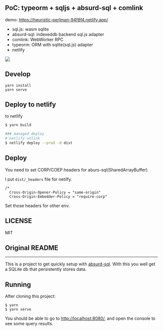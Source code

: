 ## PoC: typeorm + sqljs + absurd-sql + comlink

demo: https://heuristic-perlman-94f8f4.netlify.app/

- sql.js: wasm sqlite
- absurd-sql: indexeddb backend sql.js adapter
- comlink: WebWorker RPC
- typeorm: ORM with sqlite(sql.js) adapter
- netlify

![](https://gyazo.com/2afcba1d33bd0d2699cf94323119a8a8.png)

## Develop

```
yarn install
yarn serve
```

## Deploy to netlify

to netlify

```bash
$ yarn build

### managed deploy
# netlify unlink
$ netlify deploy --prod -d dist 
```

## Deploy

You need to set CORP/COEP headers for aburs-sql(SharedArrayBuffer)

I put `dist/_headers` file for netilfy.

```
/*
  Cross-Origin-Opener-Policy = "same-origin"
  Cross-Origin-Embedder-Policy = "require-corp"
```

Set those headers for other env.

## LICENSE

MIT

## Original README 

---

This is a project to get quickly setup with [absurd-sql](https://github.com/jlongster/absurd-sql). With this you well get a SQLite db that persistently stores data.

## Running

After cloning this project:

```
$ yarn
$ yarn serve
```

You should be able to go to [http://localhost:8080/](http://localhost:8080/), and open the console to see some query results.